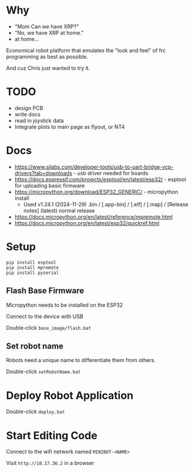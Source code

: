 # Why

* "Mom Can we have XRP?"
* "No, we have XRP at home."
* at home...

Economical robot platform that emulates the "look and feel" of frc programming as best as possible.

And cuz Chris just wanted to try it.

# TODO

* design PCB
* write docs
* read in joystick data
* Integrate plots to main page as flyout, or NT4

# Docs

* https://www.silabs.com/developer-tools/usb-to-uart-bridge-vcp-drivers?tab=downloads - usb driver needed for boards
* https://docs.espressif.com/projects/esptool/en/latest/esp32/ - esptool for uploading basic firmware
* https://micropython.org/download/ESP32_GENERIC/ - micropython install
  * Used v1.24.1 (2024-11-29) .bin / [.app-bin] / [.elf] / [.map] / [Release notes] (latest) normal release
* https://docs.micropython.org/en/latest/reference/mpremote.html
* https://docs.micropython.org/en/latest/esp32/quickref.html

# Setup

```
pip install esptool
pip install mpremote
pip install pyserial
```

## Flash Base Firmware

Micropython needs to be installed on the ESP32

Connect to the device with USB

Double-click `base_image/flash.bat`

## Set robot name

Robots need a unique name to differentiate them from others.

Double-click `setRobotName.bat`

# Deploy Robot Application

Double-click `deploy.bat`

# Start Editing Code

Connect to the wifi network named `MINIBOT-<NAME>`

Visit `http://10.17.36.2` in a browser
